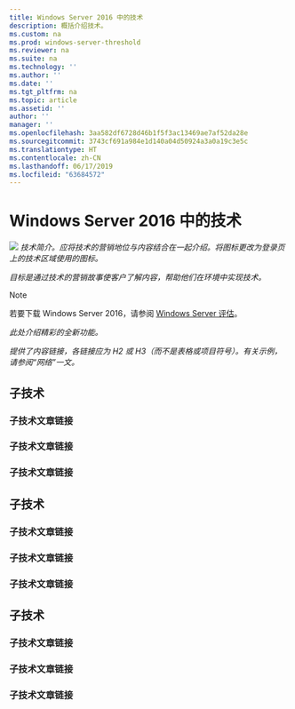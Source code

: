 ```yaml
---
title: Windows Server 2016 中的技术
description: 概括介绍技术。
ms.custom: na
ms.prod: windows-server-threshold
ms.reviewer: na
ms.suite: na
ms.technology: ''
ms.author: ''
ms.date: ''
ms.tgt_pltfrm: na
ms.topic: article
ms.assetid: ''
author: ''
manager: ''
ms.openlocfilehash: 3aa582df6728d46b1f5f3ac13469ae7af52da28e
ms.sourcegitcommit: 3743cf691a984e1d140a04d50924a3a0a19c3e5c
ms.translationtype: HT
ms.contentlocale: zh-CN
ms.lasthandoff: 06/17/2019
ms.locfileid: "63684572"
---
```

# <a name="technology-in-windows-server-2016"></a>Windows Server 2016 中的技术 

<img src="media/6-networking.png" style='align:left'> *技术简介。应将技术的营销地位与内容结合在一起介绍。将图标更改为登录页上的技术区域使用的图标。*

*目标是通过技术的营销故事使客户了解内容，帮助他们在环境中实现技术。*



>[!Note]
> 若要下载 Windows Server 2016，请参阅 [Windows Server 评估](https://www.microsoft.com/evalcenter/evaluate-windows-server-2016)。

*此处介绍精彩的全新功能。*

*提供了内容链接，各链接应为 H2 或 H3（而不是表格或项目符号）。有关示例，请参阅“网络”一文。*
## <a name="sub-technology"></a>子技术

### <a name="link-to-article-about-sub-technology"></a>子技术文章链接

### <a name="link-to-article-about-sub-technology"></a>子技术文章链接

### <a name="link-to-article-about-sub-technology"></a>子技术文章链接

## <a name="sub-technology"></a>子技术

### <a name="link-to-article-about-sub-technology"></a>子技术文章链接

### <a name="link-to-article-about-sub-technology"></a>子技术文章链接

### <a name="link-to-article-about-sub-technology"></a>子技术文章链接
## <a name="sub-technology"></a>子技术

### <a name="link-to-article-about-sub-technology"></a>子技术文章链接

### <a name="link-to-article-about-sub-technology"></a>子技术文章链接

### <a name="link-to-article-about-sub-technology"></a>子技术文章链接
